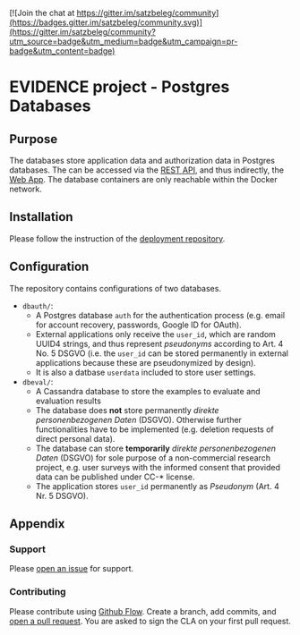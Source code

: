 [![Join the chat at https://gitter.im/satzbeleg/community](https://badges.gitter.im/satzbeleg/community.svg)](https://gitter.im/satzbeleg/community?utm_source=badge&utm_medium=badge&utm_campaign=pr-badge&utm_content=badge)

# EVIDENCE project - Postgres Databases


## Purpose
The databases store application data and authorization data in Postgres databases. The can be accessed via the [REST API](https://github.com/satzbeleg/evidence-restapi), and thus indirectly, the [Web App](https://github.com/satzbeleg/evidence-app).
The database containers are only reachable within the Docker network.


## Installation
Please follow the instruction of the [deployment repository](https://github.com/satzbeleg/evidence-deploy).


## Configuration
The repository contains configurations of two databases.

- `dbauth/`: 
    - A Postgres database `auth` for the authentication process (e.g. email for account recovery, passwords, Google ID for OAuth).
    - External applications only receive the `user_id`, which are random UUID4 strings, and thus represent *pseudonyms* according to Art. 4 No. 5 DSGVO (i.e. the `user_id` can be stored permanently in external applications because these are pseudonymized by design).
    - It is also a datbase `userdata` included to store user settings.
- `dbeval/`: 
    - A Cassandra database to store the examples to evaluate and evaluation results
    - The database does **not** store permanently *direkte personenbezogenen Daten* (DSGVO). Otherwise further functionalities have to be implemented (e.g. deletion requests of direct personal data).
    - The database can store **temporarily** *direkte personenbezogenen Daten* (DSGVO) for sole purpose of a non-commercial research project, e.g. user surveys with the informed consent that provided data can be published under CC-* license.
    - The application stores `user_id` permanently as *Pseudonym* (Art. 4 Nr. 5 DSGVO).

## Appendix

### Support
Please [open an issue](https://github.com/satzbeleg/evidence-database/issues/new) for support.

### Contributing
Please contribute using [Github Flow](https://guides.github.com/introduction/flow/). Create a branch, add commits, and [open a pull request](https://github.com/satzbeleg/evidence-database/compare/).
You are asked to sign the CLA on your first pull request.

